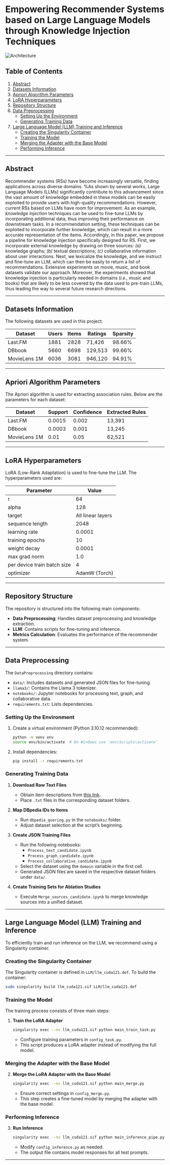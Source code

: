 # Empowering Recommender Systems based on Large Language Models through Knowledge Injection Techniques

![Architecture](img/Architecture.png)

## Table of Contents
1. [Abstract](#Abstract)
2. [Datasets Information](#datasets-information)
3. [Apriori Algorithm Parameters](#apriori-algorithm-parameters)
4. [LoRA Hyperparameters](#lora-hyperparameters)
5. [Repository Structure](#repository-structure)
6. [Data Preprocessing](#data-preprocessing)
   - [Setting Up the Environment](#setting-up-the-environment)
   - [Generating Training Data](#generating-training-data)
7. [Large Language Model (LLM) Training and Inference](#large-language-model-llm-training-and-inference)
   - [Creating the Singularity Container](#creating-the-singularity-container)
   - [Training the Model](#training-the-model)
   - [Merging the Adapter with the Base Model](#merging-the-adapter-with-the-base-model)
   - [Performing Inference](#performing-inference)

---

## Abstract
Recommender systems (RSs) have become increasingly versatile, finding applications across diverse domains. %As shown by several works, 
Large Language Models (LLMs) significantly contribute to this advancement since the vast amount of knowledge embedded in these models can be easily exploited to provide users with high-quality recommendations.
However, current RSs based on LLMs have room for improvement. As an example, *knowledge injection* techniques can be used to fine-tune LLMs by incorporating additional data, thus improving their performance on downstream tasks. In a recommendation setting, these techniques can be exploited to incorporate further knowledge, which can result in a more accurate representation of the items.
Accordingly, in this paper, we propose a pipeline for knowledge injection specifically designed for RS. First,  we incorporate external knowledge by drawing on three sources: *(a)* knowledge graphs; *(b)* textual descriptions; *(c)* collaborative information about user interactions. Next, we lexicalize the knowledge, and we instruct and fine-tune an LLM, which can then be easily to return a list of recommendations. Extensive experiments on movie, music, and book datasets validate our approach. Moreover, the experiments showed that knowledge injection is particularly needed in domains (*i.e.,* music and books) that are likely to be less covered by the data used to pre-train LLMs, thus leading the way to several future research directions.

---

## Datasets Information
The following datasets are used in this project:

| Dataset       | Users | Items | Ratings | Sparsity  |
|--------------|-------|-------|---------|-----------|
| Last.FM      | 1881  | 2828  | 71,426  | 98.66%    |
| DBbook       | 5660  | 6698  | 129,513 | 99.66%    |
| MovieLens 1M | 6036  | 3081  | 946,120 | 94.91%    |

---

## Apriori Algorithm Parameters
The Apriori algorithm is used for extracting association rules. Below are the parameters for each dataset:

| Dataset       | Support  | Confidence | Extracted Rules |
|--------------|----------|------------|-----------------|
| Last.FM      | 0.0015   | 0.002      | 13,391          |
| DBbook       | 0.0003   | 0.001      | 13,245          |
| MovieLens 1M | 0.01     | 0.05       | 62,521          |

---

## LoRA Hyperparameters
LoRA (Low-Rank Adaptation) is used to fine-tune the LLM. The hyperparameters used are:

| **Parameter**               | **Value**         |
|-----------------------------|-------------------|
| r                           | 64               |
| alpha                       | 128              |
| target                      | All linear layers |
| sequence length             | 2048             |
| learning rate               | 0.0001           |
| training epochs             | 10               |
| weight decay                | 0.0001           |
| max grad norm               | 1.0              |
| per device train batch size | 4                |
| optimizer                   | AdamW (Torch)    |

---

## Repository Structure
The repository is structured into the following main components:
- **Data Preprocessing**: Handles dataset preprocessing and knowledge extraction.
- **LLM**: Contains scripts for fine-tuning and inference.
- **Metrics Calculation**: Evaluates the performance of the recommender system.

---

## Data Preprocessing
The `DataPreprocessing` directory contains:
- `data/`: Includes datasets and generated JSON files for fine-tuning.
- `llama3/`: Contains the Llama 3 tokenizer.
- `notebooks/`: Jupyter notebooks for processing text, graph, and collaborative data.
- `requirements.txt`: Lists dependencies.

### Setting Up the Environment
1. Create a virtual environment (Python 3.10.12 recommended):
   ```sh
   python -m venv env
   source env/bin/activate  # On Windows use `env\Scripts\activate`
   ```
2. Install dependencies:
   ```sh
   pip install -r requirements.txt
   ```

### Generating Training Data
1. **Download Raw Text Files**
   - Obtain item descriptions from [this link](https://mega.nz/folder/TsMkQaAB#9vxYcaEZhLcr4005L-bbRg).
   - Place `.txt` files in the corresponding dataset folders.

2. **Map DBpedia IDs to Items**
   - Run `dbpedia_quering.py` in the `notebooks/` folder.
   - Adjust dataset selection at the script’s beginning.

3. **Create JSON Training Files**
   - Run the following notebooks:
     - `Process_text_candidate.ipynb`
     - `Process_graph_candidate.ipynb`
     - `Process_collaborative_candidate.ipynb`
   - Select the dataset using the `domain` variable in the first cell.
   - Generated JSON files are saved in the respective dataset folders under `data/`.

4. **Create Training Sets for Ablation Studies**
   - Execute `Merge_sources_candidate.ipynb` to merge knowledge sources into a unified dataset.

---

## Large Language Model (LLM) Training and Inference
To efficiently train and run inference on the LLM, we recommend using a Singularity container.

### Creating the Singularity Container
The Singularity container is defined in `LLM/llm_cuda121.def`. To build the container:
```sh
sudo singularity build llm_cuda121.sif LLM/llm_cuda121.def
```

### Training the Model
The training process consists of three main steps:
1. **Train the LoRA Adapter**
   ```sh
   singularity exec --nv llm_cuda121.sif python main_train_task.py
   ```
   - Configure training parameters in `config_task.py`.
   - This script produces a LoRA adapter instead of modifying the full model.

### Merging the Adapter with the Base Model
2. **Merge the LoRA Adapter with the Base Model**
   ```sh
   singularity exec --nv llm_cuda121.sif python main_merge.py
   ```
   - Ensure correct settings in `config_merge.py`.
   - This step creates a fine-tuned model by merging the adapter with the base model.

### Performing Inference
3. **Run Inference**
   ```sh
   singularity exec --nv llm_cuda121.sif python main_inference_pipe.py
   ```
   - Modify `config_inference.py` as needed.
   - The output file contains model responses for all test prompts.

---

